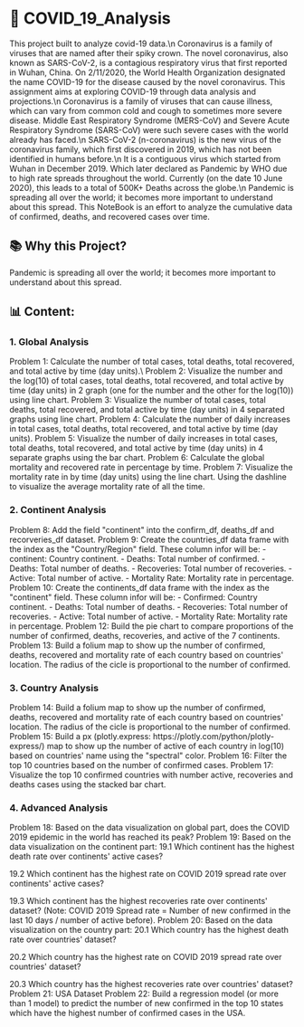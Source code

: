 <h1>🚀 COVID_19_Analysis </h1>
<body>
This project built to analyze covid-19 data.\n
Coronavirus is a family of viruses that are named after their spiky crown. The novel coronavirus, also known as SARS-CoV-2, is a contagious respiratory virus that first reported in Wuhan, China. On 2/11/2020, the World Health Organization designated the name COVID-19 for the disease caused by the novel coronavirus. This assignment aims at exploring COVID-19 through data analysis and projections.\n
Coronavirus is a family of viruses that can cause illness, which can vary from common cold and cough to sometimes more severe disease. Middle East Respiratory Syndrome (MERS-CoV) and Severe Acute Respiratory Syndrome (SARS-CoV) were such severe cases with the world already has faced.\n
SARS-CoV-2 (n-coronavirus) is the new virus of the coronavirus family, which first discovered in 2019, which has not been identified in humans before.\n
It is a contiguous virus which started from Wuhan in December 2019. Which later declared as Pandemic by WHO due to high rate spreads throughout the world. Currently (on the date 10 June 2020), this leads to a total of 500K+ Deaths across the globe.\n
Pandemic is spreading all over the world; it becomes more important to understand about this spread. This NoteBook is an effort to analyze the cumulative data of confirmed, deaths, and recovered cases over time.
<h2>📚 Why this Project?</h2>
Pandemic is spreading all over the world; it becomes more important to understand about this spread.
<h2>📊 Content:
  <h3>1. Global Analysis</h3>
<body>Problem 1: Calculate the number of total cases, total deaths, total recovered, and total active by time (day units).\
Problem 2: Visualize the number and the log(10) of total cases, total deaths, total recovered, and total active by time (day units) in 2 graph (one for the number and the other for the log(10)) using line chart.
Problem 3: Visualize the number of total cases, total deaths, total recovered, and total active by time (day units) in 4 separated graphs using line chart.
Problem 4: Calculate the number of daily increases in total cases, total deaths, total recovered, and total active by time (day units).
Problem 5: Visualize the number of daily increases in total cases, total deaths, total recovered, and total active by time (day units) in 4 separate graphs using the bar chart.
Problem 6: Calculate the global mortality and recovered rate in percentage by time.
Problem 7: Visualize the mortality rate in by time (day units) using the line chart. Using the dashline to visualize the average mortality rate of all the time.
</body>
  <h3>2. Continent Analysis</h3>
    <body>
Problem 8:  Add the field "continent" into the confirm_df, deaths_df and recorveries_df dataset.
Problem 9: Create the countries_df data frame with the index as the "Country/Region" field. These column infor will be:  - continent: Country continent.
- Deaths: Total number of confirmed.
- Deaths: Total number of deaths.
- Recoveries: Total number of recoveries.
- Active: Total number of active.
- Mortality Rate: Mortality rate in percentage.
Problem 10: Create the continents_df data frame with the index as the "continent" field.
    These column infor will be: - Confirmed: Country continent.
- Deaths: Total number of deaths.
- Recoveries: Total number of recoveries.
- Active: Total number of active.
- Mortality Rate: Mortality rate in percentage.
Problem 12: Build the pie chart to compare proportions of the number of confirmed, deaths, recoveries, and active of the 7 continents.
Problem 13: Build a folium map to show up the number of confirmed, deaths, recovered and mortality rate of each country based on countries' location. The radius of the cicle is proportional to the number of confirmed.
  </body>
  <h3>3. Country Analysis</h3>
  <body>
Problem 14: Build a folium map to show up the number of confirmed, deaths, recovered and mortality rate of each country based on countries' location. The radius of the cicle is proportional to the number of confirmed. 
Problem 15: Build a px (plotly.express: https://plotly.com/python/plotly-express/) map to show up the number of active of each country in log(10) based on countries' name using the "spectral" color.
Problem 16: Filter the top 10 countries baseđ on the number of confirmed cases.
Problem 17: Visualize the top 10 confirmed countries with number active, recoveries and deaths cases using the stacked bar chart.
  </body>
  <h3>4.  Advanced Analysis</h3>
  <body>
Problem 18: Based on the data visualization on global part, does the COVID 2019 epidemic in the world has reached its peak?
Problem 19: Based on the data visualization on the continent part:
19.1 Which continent has the highest death rate over continents' active cases?

19.2 Which continent has the highest rate on COVID 2019 spread rate over continents' active cases?

19.3 Which continent has the highest recoveries rate over continents' dataset?
(Note: COVID 2019 Spread rate = Number of new confirmed in the last 10 days / number of active before).
Problem 20: Based on the data visualization on the country part:
20.1 Which country has the highest death rate over countries' dataset?

20.2 Which country has the highest rate on COVID 2019 spread rate over countries' dataset?

20.3 Which country has the highest recoveries rate over countries' dataset?
Problem 21: USA Dataset
Problem 22: Build a regression model (or more than 1 model) to predict the number of new confirmed in the top 10 states which have the highest number of confirmed cases in the USA.
  </body>
</h2>
